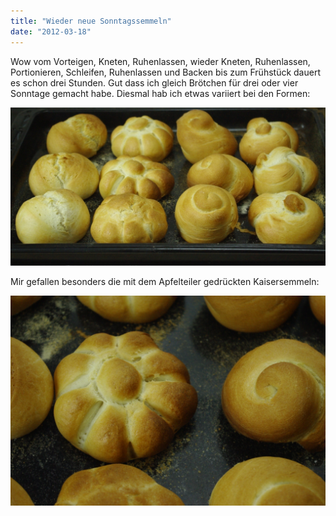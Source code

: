 ```yaml
---
title: "Wieder neue Sonntagssemmeln"
date: "2012-03-18"
---
```


Wow vom Vorteigen, Kneten, Ruhenlassen, wieder Kneten, Ruhenlassen, Portionieren, Schleifen, Ruhenlassen und Backen bis zum Frühstück dauert es schon drei Stunden. Gut dass ich gleich Brötchen für drei oder vier Sonntage gemacht habe. Diesmal hab ich etwas variiert bei den Formen:

[![](images/imgp8702.jpg "Brötchenvariationen1")](http://apfeleimer.wordpress.com/2012/03/18/wieder-neue-sonntagssemmeln/imgp8702/)

Mir gefallen besonders die mit dem Apfelteiler gedrückten Kaisersemmeln:

[![](images/imgp8703.jpg "Brötchenvariationen2")](http://apfeleimer.wordpress.com/2012/03/18/wieder-neue-sonntagssemmeln/imgp8703/)
